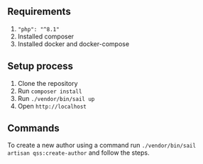 ## Requirements

1. <code>"php": "^8.1"</code>
2. Installed composer
3. Installed docker and docker-compose

## Setup process

1. Clone the repository
2. Run <code>composer install</code>
3. Run <code>./vendor/bin/sail up</code>
4. Open <code>http://localhost</code>

## Commands
To create a new author using a command run <code>./vendor/bin/sail artisan qss:create-author</code> and follow the steps.
